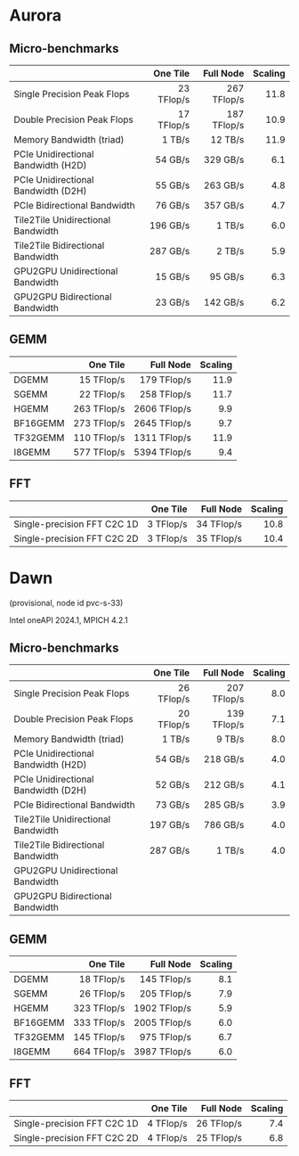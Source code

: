 # Aurora

## Micro-benchmarks

|                                     |   One Tile |   Full Node | Scaling |
|                                  ---|-----------:| -----------:|    ----:|
|         Single Precision Peak Flops | 23 TFlop/s | 267 TFlop/s |    11.8 |
|         Double Precision Peak Flops | 17 TFlop/s | 187 TFlop/s |    10.9 |
|            Memory Bandwidth (triad) |     1 TB/s |     12 TB/s |    11.9 |
| PCIe Unidirectional Bandwidth (H2D) |    54 GB/s |    329 GB/s |     6.1 |
| PCIe Unidirectional Bandwidth (D2H) |    55 GB/s |    263 GB/s |     4.8 |
|        PCIe Bidirectional Bandwidth |    76 GB/s |    357 GB/s |     4.7 |
|  Tile2Tile Unidirectional Bandwidth |   196 GB/s |      1 TB/s |     6.0 |
|   Tile2Tile Bidirectional Bandwidth |   287 GB/s |      2 TB/s |     5.9 |
|    GPU2GPU Unidirectional Bandwidth |    15 GB/s |     95 GB/s |     6.3 |
|     GPU2GPU Bidirectional Bandwidth |    23 GB/s |    142 GB/s |     6.2 |

## GEMM

|          |    One Tile |    Full Node | Scaling |
|       ---| -----------:|  -----------:|    ----:|
|    DGEMM |  15 TFlop/s |  179 TFlop/s |    11.9 |
|    SGEMM |  22 TFlop/s |  258 TFlop/s |    11.7 |
|    HGEMM | 263 TFlop/s | 2606 TFlop/s |     9.9 |
| BF16GEMM | 273 TFlop/s | 2645 TFlop/s |     9.7 |
| TF32GEMM | 110 TFlop/s | 1311 TFlop/s |    11.9 |
|   I8GEMM | 577 TFlop/s | 5394 TFlop/s |     9.4 |

## FFT

|                             |   One Tile |  Full Node | Scaling |
|                          ---|-----------:|-----------:|    ----:|
| Single-precision FFT C2C 1D |  3 TFlop/s | 34 TFlop/s |    10.8 |
| Single-precision FFT C2C 2D |  3 TFlop/s | 35 TFlop/s |    10.4 |


# Dawn
(provisional, node id pvc-s-33)

Intel oneAPI 2024.1, MPICH 4.2.1

## Micro-benchmarks

|                                     | One Tile   | Full Node   | Scaling |
|                                  ---|-----------:| -----------:|    ----:|
| Single Precision Peak Flops         | 26 TFlop/s | 207 TFlop/s |     8.0 |
| Double Precision Peak Flops         | 20 TFlop/s | 139 TFlop/s |     7.1 |
| Memory Bandwidth (triad)            | 1 TB/s     | 9 TB/s      |     8.0 |
| PCIe Unidirectional Bandwidth (H2D) | 54 GB/s    | 218 GB/s    |     4.0 |
| PCIe Unidirectional Bandwidth (D2H) | 52 GB/s    | 212 GB/s    |     4.1 |
| PCIe Bidirectional Bandwidth        | 73 GB/s    | 285 GB/s    |     3.9 |
| Tile2Tile Unidirectional Bandwidth  | 197 GB/s   | 786 GB/s    |     4.0 |
| Tile2Tile Bidirectional Bandwidth   | 287 GB/s   | 1 TB/s      |     4.0 |
| GPU2GPU Unidirectional Bandwidth    |            |             |         |
| GPU2GPU Bidirectional Bandwidth     |            |             |         |

## GEMM

|          | One Tile    | Full Node    | Scaling |
|       ---| -----------:|  -----------:|    ----:|
| DGEMM    | 18 TFlop/s  | 145 TFlop/s  |     8.1 |
| SGEMM    | 26 TFlop/s  | 205 TFlop/s  |     7.9 |
| HGEMM    | 323 TFlop/s | 1902 TFlop/s |     5.9 |
| BF16GEMM | 333 TFlop/s | 2005 TFlop/s |     6.0 |
| TF32GEMM | 145 TFlop/s | 975 TFlop/s  |     6.7 |
| I8GEMM   | 664 TFlop/s | 3987 TFlop/s |     6.0 |

## FFT

|                             | One Tile   | Full Node  | Scaling |
|                          ---|-----------:|-----------:|    ----:|
| Single-precision FFT C2C 1D | 4 TFlop/s  | 26 TFlop/s |     7.4 |
| Single-precision FFT C2C 2D | 4 TFlop/s  | 25 TFlop/s |     6.8 |
